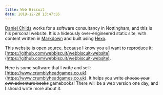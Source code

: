 ```yaml
---
title: Web Biscuit
date: 2019-12-28 13:47:55
---
```


[Daniel Childs](mailto:daniel@webbiscuit.co.uk) works for a software consultancy in Nottingham, and this is his personal website. 
It is a hideously over-engineered static site, with content written in [Markdown](https://daringfireball.net/projects/markdown/) and built using [Hexo](https://hexo.io/).

This website is open source, because I know you all want to reproduce it: [https://github.com/webbiscuit/webbiscuit-website](https://github.com/webbiscuit/webbiscuit-website).

Here is some software that I write and sell: [https://www.crumblyheadgames.co.uk](https://www.crumblyheadgames.co.uk). It helps you write ~~choose your own adventure books~~ gamebooks! There will be a web version one day, and I should write more about it.